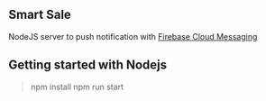 Smart Sale
----

NodeJS server to push notification with 
[Firebase Cloud Messaging](https://firebase.google.com/docs/cloud-messaging "Firebase Cloud Messaging")

## Getting started with Nodejs

> npm install 
npm run start
